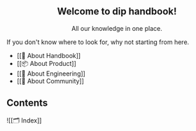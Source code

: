 <div align="center">
	<h2>Welcome to dip handbook!</h2>
	<p>All our knowledge in one place.</p>
</div>

If you don't know where to look for, why not starting from here.
- [[📕 About Handbook]]
- [[📦 About Product]]
- [[👷 About Engineering]]
- [[🥳 About Community]]

## Contents

![[🗂 Index]]
